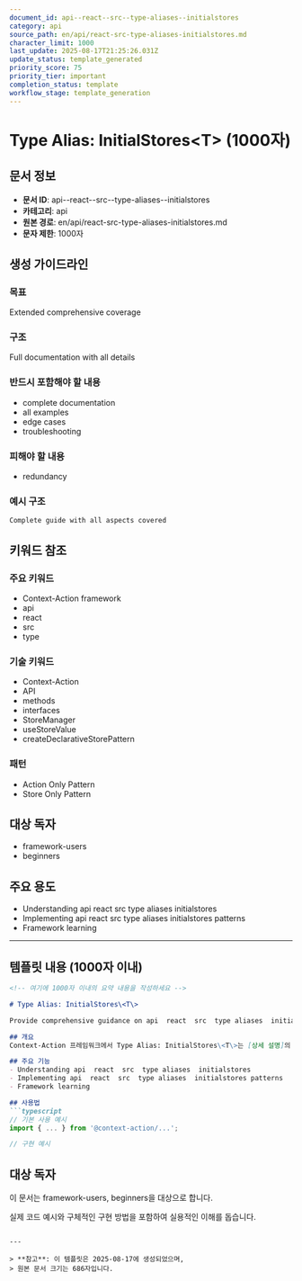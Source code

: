 ```yaml
---
document_id: api--react--src--type-aliases--initialstores
category: api
source_path: en/api/react-src-type-aliases-initialstores.md
character_limit: 1000
last_update: 2025-08-17T21:25:26.031Z
update_status: template_generated
priority_score: 75
priority_tier: important
completion_status: template
workflow_stage: template_generation
---
```


# Type Alias: InitialStores\<T\> (1000자)

## 문서 정보
- **문서 ID**: api--react--src--type-aliases--initialstores
- **카테고리**: api
- **원본 경로**: en/api/react-src-type-aliases-initialstores.md
- **문자 제한**: 1000자

## 생성 가이드라인

### 목표
Extended comprehensive coverage

### 구조
Full documentation with all details

### 반드시 포함해야 할 내용
- complete documentation
- all examples
- edge cases
- troubleshooting

### 피해야 할 내용  
- redundancy

### 예시 구조
```
Complete guide with all aspects covered
```

## 키워드 참조

### 주요 키워드
- Context-Action framework
- api
- react
- src
- type

### 기술 키워드
- Context-Action
- API
- methods
- interfaces
- StoreManager
- useStoreValue
- createDeclarativeStorePattern

### 패턴
- Action Only Pattern
- Store Only Pattern

## 대상 독자
- framework-users
- beginners

## 주요 용도
- Understanding api  react  src  type aliases  initialstores
- Implementing api  react  src  type aliases  initialstores patterns
- Framework learning

---

## 템플릿 내용 (1000자 이내)

```markdown
<!-- 여기에 1000자 이내의 요약 내용을 작성하세요 -->

# Type Alias: InitialStores\<T\>

Provide comprehensive guidance on api  react  src  type aliases  initialstores

## 개요
Context-Action 프레임워크에서 Type Alias: InitialStores\<T\>는 [상세 설명]의 역할을 담당합니다.

## 주요 기능
- Understanding api  react  src  type aliases  initialstores
- Implementing api  react  src  type aliases  initialstores patterns
- Framework learning

## 사용법
```typescript
// 기본 사용 예시
import { ... } from '@context-action/...';

// 구현 예시
```

## 대상 독자
이 문서는 framework-users, beginners을 대상으로 합니다.

실제 코드 예시와 구체적인 구현 방법을 포함하여 실용적인 이해를 돕습니다.
```

---

> **참고**: 이 템플릿은 2025-08-17에 생성되었으며, 
> 원본 문서 크기는 686자입니다.

